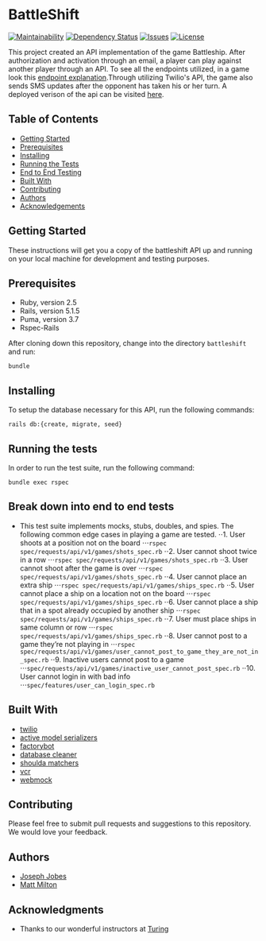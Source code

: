 # BattleShift
[![Maintainability](https://api.codeclimate.com/v1/badges/5c7d6df27102140dc5a3/maintainability)](https://codeclimate.com/github/mgmilton/battleshift/maintainability)
[![Dependency Status](https://beta.gemnasium.com/badges/github.com/mgmilton/battleshift.svg)](https://beta.gemnasium.com/projects/github.com/mgmilton/battleshift)
[![Issues](https://img.shields.io/github/issues/mgmilton/battleshift.svg?style=flat-square)](https://github.com/mgmilton/battleshift/issues)
[![License](https://img.shields.io/badge/license-MIT-brightgreen.svg?style=flat-square)](http://opensource.org/licenses/MIT)

This project created an API implementation of the game Battleship. After authorization and activation through an email, a player can play against another player through an API. To see all the endpoints utilized, in a game look this [endpoint explanation](https://github.com/mgmilton/battleshift/blob/master/endpoint_explanations.md).Through utilizing Twilio's API, the game also sends SMS updates after the opponent has taken his or her turn. A deployed verison of the api can be visited [here](https://battleshift.herokuapp.com/).

## Table of Contents
- [Getting Started](#getting-started)
- [Prerequisites](#prequisites)
- [Installing](#installing)
- [Running the Tests](#running-the-tests)
- [End to End Testing](#break-down-into-end-to-end-tests)
- [Built With](#built-with)
- [Contributing](#contributing)
- [Authors](#authors)
- [Acknowledgements](#acknowledgments)

## Getting Started

These instructions will get you a copy of the battleshift API up and running on your local machine for development and testing purposes.

## Prerequisites


* Ruby, version 2.5
* Rails, version 5.1.5
* Puma, version 3.7
* Rspec-Rails

After cloning down this repository, change into the directory ```battleshift``` and run:

```
bundle
```

## Installing

To setup the database necessary for this API, run the following commands:

```
rails db:{create, migrate, seed}
```



## Running the tests

In order to run the test suite, run the following command:
```
bundle exec rspec
```

## Break down into end to end tests

* This test suite implements mocks, stubs, doubles, and spies. The following common edge cases in playing a game are tested.
  ⋅⋅1. User shoots at a position not on the board
  ⋅⋅⋅```rspec spec/requests/api/v1/games/shots_spec.rb```
  ⋅⋅2. User cannot shoot twice in a row
  ⋅⋅⋅```rspec spec/requests/api/v1/games/shots_spec.rb```
  ⋅⋅3. User cannot shoot after the game is over
  ⋅⋅⋅```rspec spec/requests/api/v1/games/shots_spec.rb```
  ⋅⋅4. User cannot place an extra ship
  ⋅⋅⋅```rspec spec/requests/api/v1/games/ships_spec.rb```
  ⋅⋅5. User cannot place a ship on a location not on the board
  ⋅⋅⋅```rspec spec/requests/api/v1/games/ships_spec.rb```
  ⋅⋅6. User cannot place a ship that in a spot already occupied by another ship
  ⋅⋅⋅```rspec spec/requests/api/v1/games/ships_spec.rb```
  ⋅⋅7. User must place ships in same column or row
  ⋅⋅⋅```rspec spec/requests/api/v1/games/ships_spec.rb```
  ⋅⋅8. User cannot post to a game they’re not playing in
  ⋅⋅⋅```rspec spec/requests/api/v1/games/user_cannot_post_to_game_they_are_not_in_spec.rb```
  ⋅⋅9. Inactive users cannot post to a game
  ⋅⋅⋅```spec/requests/api/v1/games/inactive_user_cannot_post_spec.rb```
  ⋅⋅10. User cannot login in with bad info
  ⋅⋅⋅```spec/features/user_can_login_spec.rb```

## Built With
* [twilio](https://github.com/twilio/twilio-ruby)
* [active model serializers](https://github.com/rails-api/active_model_serializers)
* [factorybot](https://github.com/thoughtbot/factory_bot)
* [database cleaner](https://github.com/DatabaseCleaner/database_cleaner)
* [shoulda matchers](https://github.com/thoughtbot/shoulda-matchers)
* [vcr](https://github.com/vcr/vcr)
* [webmock](https://github.com/bblimke/webmock)


## Contributing

Please feel free to submit pull requests and suggestions to this repository. We would love your feedback.

## Authors

* [Joseph Jobes](https://github.com/AtmaVichara)
* [Matt Milton](https://github.com/mgmilton)


## Acknowledgments

* Thanks to our wonderful instructors at [Turing](https://github.com/turingschool)
